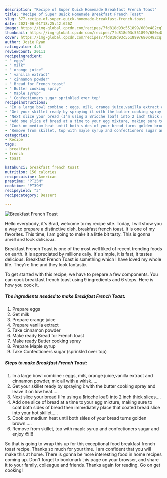 ```yaml
---
description: "Recipe of Super Quick Homemade Breakfast French Toast"
title: "Recipe of Super Quick Homemade Breakfast French Toast"
slug: 377-recipe-of-super-quick-homemade-breakfast-french-toast
date: 2021-06-01T18:25:42.626Z
image: https://img-global.cpcdn.com/recipes/7fd818d93c551899/680x482cq70/breakfast-french-toast-recipe-main-photo.jpg
thumbnail: https://img-global.cpcdn.com/recipes/7fd818d93c551899/680x482cq70/breakfast-french-toast-recipe-main-photo.jpg
cover: https://img-global.cpcdn.com/recipes/7fd818d93c551899/680x482cq70/breakfast-french-toast-recipe-main-photo.jpg
author: Josie Ryan
ratingvalue: 4.6
reviewcount: 20111
recipeingredient:
- " eggs"
- " milk"
- " orange juice"
- " vanilla extract"
- " cinnamon powder"
- " Bread for French toast"
- " Butter cooking spray"
- " Maple syrup"
- " Confectioners sugar sprinkled over top"
recipeinstructions:
- "In a large bowl combine : eggs, milk, orange juice,vanilla extract and cinnamon powder, mix all with a whisk....."
- "Get your skillet ready by spraying it with the butter cooking spray and leave it on low heat....."
- "Next slice your bread (I’m using a Brioche loaf) into 2 inch thick slices...."
- "Add one slice of bread at a time to your egg mixture, making sure to coat both sides of bread then immediately place that coated bread slice into your hot skillet....."
- "Cook on medium heat until both sides of your bread turns golden brown....."
- "Remove from skillet, top with maple syrup and confectioners sugar and enjoy 😉!!!"
categories:
- Recipe
tags:
- breakfast
- french
- toast

katakunci: breakfast french toast 
nutrition: 156 calories
recipecuisine: American
preptime: "PT25M"
cooktime: "PT39M"
recipeyield: "3"
recipecategory: Dessert

---
```



![Breakfast French Toast](https://img-global.cpcdn.com/recipes/7fd818d93c551899/680x482cq70/breakfast-french-toast-recipe-main-photo.jpg)

Hello everybody, it's Brad, welcome to my recipe site. Today, I will show you a way to prepare a distinctive dish, breakfast french toast. It is one of my favorites. This time, I am going to make it a little bit tasty. This is gonna smell and look delicious.



Breakfast French Toast is one of the most well liked of recent trending foods on earth. It is appreciated by millions daily. It's simple, it is fast, it tastes delicious. Breakfast French Toast is something which I have loved my whole life. They're fine and they look fantastic.


To get started with this recipe, we have to prepare a few components. You can cook breakfast french toast using 9 ingredients and 6 steps. Here is how you cook it.

<!--inarticleads1-->

##### The ingredients needed to make Breakfast French Toast:

1. Prepare  eggs
1. Get  milk
1. Prepare  orange juice
1. Prepare  vanilla extract
1. Take  cinnamon powder
1. Make ready  Bread for French toast
1. Make ready  Butter cooking spray
1. Prepare  Maple syrup
1. Take  Confectioners sugar (sprinkled over top)




<!--inarticleads2-->

##### Steps to make Breakfast French Toast:

1. In a large bowl combine : eggs, milk, orange juice,vanilla extract and cinnamon powder, mix all with a whisk.....
1. Get your skillet ready by spraying it with the butter cooking spray and leave it on low heat.....
1. Next slice your bread (I’m using a Brioche loaf) into 2 inch thick slices....
1. Add one slice of bread at a time to your egg mixture, making sure to coat both sides of bread then immediately place that coated bread slice into your hot skillet.....
1. Cook on medium heat until both sides of your bread turns golden brown.....
1. Remove from skillet, top with maple syrup and confectioners sugar and enjoy 😉!!!




So that is going to wrap this up for this exceptional food breakfast french toast recipe. Thanks so much for your time. I am confident that you will make this at home. There is gonna be more interesting food in home recipes coming up. Don't forget to bookmark this page on your browser, and share it to your family, colleague and friends. Thanks again for reading. Go on get cooking!
